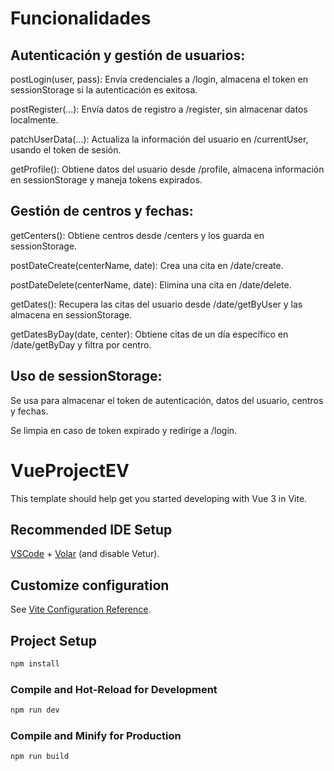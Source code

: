 # Funcionalidades

## Autenticación y gestión de usuarios:

postLogin(user, pass): Envía credenciales a /login, almacena el token en sessionStorage si la autenticación es exitosa.

postRegister(...): Envía datos de registro a /register, sin almacenar datos localmente.

patchUserData(...): Actualiza la información del usuario en /currentUser, usando el token de sesión.

getProfile(): Obtiene datos del usuario desde /profile, almacena información en sessionStorage y maneja tokens expirados.

## Gestión de centros y fechas:

getCenters(): Obtiene centros desde /centers y los guarda en sessionStorage.

postDateCreate(centerName, date): Crea una cita en /date/create.

postDateDelete(centerName, date): Elimina una cita en /date/delete.

getDates(): Recupera las citas del usuario desde /date/getByUser y las almacena en sessionStorage.

getDatesByDay(date, center): Obtiene citas de un día específico en /date/getByDay y filtra por centro.

## Uso de sessionStorage:

Se usa para almacenar el token de autenticación, datos del usuario, centros y fechas.

Se limpia en caso de token expirado y redirige a /login.

# VueProjectEV

This template should help get you started developing with Vue 3 in Vite.

## Recommended IDE Setup

[VSCode](https://code.visualstudio.com/) + [Volar](https://marketplace.visualstudio.com/items?itemName=Vue.volar) (and disable Vetur).

## Customize configuration

See [Vite Configuration Reference](https://vite.dev/config/).

## Project Setup

```sh
npm install
```

### Compile and Hot-Reload for Development

```sh
npm run dev
```

### Compile and Minify for Production

```sh
npm run build
```
